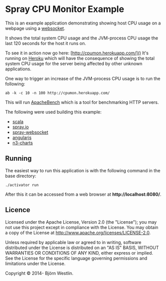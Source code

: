 # Spray CPU Monitor Example #

This is an example application demonstrating showing host CPU usage on a webpage using a
[websocket](http://en.wikipedia.org/wiki/WebSocket).

It shows the total system CPU usage and the JVM-process CPU usage the last 120 seconds for the host it runs on.

To see it in action now go here: [http://cpumon.herokuapp.com/]()
It's running on [Heroku](https://www.heroku.com/) which will have the consequence of showing the total system CPU
usage for the server being affected by other unknown applications.

One way to trigger an increase of the JVM-process CPU usage is to run the following:
```
ab -k -c 10 -n 100 http://cpumon.herokuapp.com/
```
This will run [ApacheBench](http://en.wikipedia.org/wiki/ApacheBench) which is a tool for benchmarking HTTP servers.


The following were used building this example:
* [scala](http://www.scala-lang.org/)
* [spray.io](http://spray.io/)
* [spray-websocket](https://github.com/wandoulabs/spray-websocket)
* [angularjs](https://angularjs.org/)
* [n3-charts](https://github.com/n3-charts/line-chart)

                                                                                                                                                                                                                                   
## Running ##
                                                                                                                                                                                                                      
The easiest way to run this application is with the following command in the base directory:                                                                                                                                    
```                                                                                                                                                                                                                                
./activator run
```                                                                                                                                                                                                                                
After this it can be accessed from a web browser at **http://localhost:8080/**.                                                              
                                                                                                                                                                                                                                   

## Licence ##

Licensed under the Apache License, Version 2.0 (the "License"); you may not use this project except in compliance with the License. You may obtain a copy of the License at http://www.apache.org/licenses/LICENSE-2.0.

Unless required by applicable law or agreed to in writing, software distributed under the License is distributed on an "AS IS" BASIS, WITHOUT WARRANTIES OR CONDITIONS OF ANY KIND, either express or implied. See the License for the specific language governing permissions and limitations under the License.

Copyright &copy; 2014- Björn Westlin.

